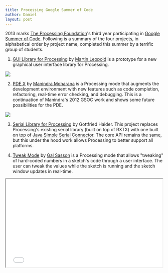 ```yaml
---
title: Processing Google Summer of Code
author: Daniel
layout: post
---
```


2013 marks [The Processing Foundation](http://processing.org)'s third year participating in [Google Summer of Code](https://developers.google.com/open-source/soc/).  Following is a summary of the four projects, in alphabetical order by project name, completed this summer by a terrific group of students.


1) [GUI Library for Processing](http://martinleopold.com/pui/) by [Martin Leopold](http://martinleopold.com/pui/) is a prototype for a new graphical user interface library for Processing.

<a href="http://martinleopold.com/pui/" rel="bookmark" title="Permanent Link to A Graphical User Interface Library for Processing"><img src="http://shiffman.net/images/gui-processing.png"/></a>

2) [PDE X](http://www.mkmoharana.com/2013/09/announcing-pde-x.html) by [Manindra Moharana](http://www.mkmoharana.com/) is a Processing mode that augments the development environment with new features such as code completion, refactoring, real-time error checking, and debugging.  This is a continuation of Manindra's 2012 GSOC work and shows some future possibilities for the PDE.

<a href="(http://www.mkmoharana.com/2013/09/announcing-pde-x.html)"><img src="http://i.imgur.com/yeem8mb.gif"></a>

3) [Serial Library for Processing](https://github.com/processing/processing/pull/2092) by Gottfried Haider.  This project replaces Processing's existing serial library (built on top of RXTX) with one built on top of [Java Simple Serial Connector](https://code.google.com/p/java-simple-serial-connector/).   The core API remains the same, but this under the hood work allows Processing to better support all platforms.

4) [Tweak Mode](http://galsasson.com/tweakmode/) by [Gal Sasson](http://galsasson.com/index.html) is a Processing mode that allows "tweaking" of hard-coded numbers in a sketch's code through a user interface.  The user can tweak the values while the sketch is running and the sketch window updates in real-time.  

<iframe src="//player.vimeo.com/video/74028935" width="500" height="281" webkitallowfullscreen mozallowfullscreen allowfullscreen></iframe>






